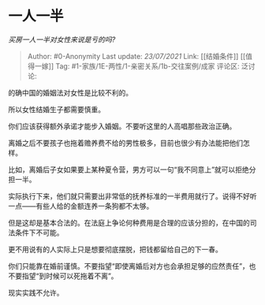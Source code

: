 # 一人一半
*买房一人一半对女性来说是亏的吗?*

> Author: #0-Anonymity
> Last update: *23/07/2021*
> Link: [[结婚条件]] [[值得一嫁]]
> Tag: #1-家族/1E-两性/1-亲密关系/1b-交往案例/成家 
> 评论区:
> 泛讨论:

的确中国的婚姻法对女性是比较不利的。

所以女性结婚生子都需要慎重。

你们应该获得额外承诺才能步入婚姻。不要听这里的人高唱那些政治正确。

离婚之后不要孩子也拖着赡养费不给的男性极多，目前也很少有办法能把他们怎样。

比如，离婚后子女如果要上某种夏令营，男方可以一句“我不同意上”就可以拒绝分担一半。

实际执行下来，他们就只需要出非常低的抚养标准的一半费用就行了。说得不好听一点——有些人给的金额连养一条狗都不太够。

但是这却是基本合法的。在法庭上争论何种费用是合理的应该分担的，在中国的司法条件下不可能。

更不用说有的人实际上只是想要彻底摆脱，把钱都留给自己的下一春。

你们只能靠在婚前谨慎。不要指望“即使离婚后对方也会承担足够的应然责任”，也不要指望“到时候可以死拖着不离”。

现实实践不允许。
